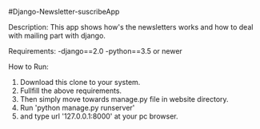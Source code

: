 
#Django-Newsletter-suscribeApp

Description:
This app shows how's the newsletters works and how to deal with mailing part with django.

Requirements:
-django==2.0
-python==3.5 or newer

How to Run:
1. Download this clone to your system.
2. Fullfill the above requirements.
3. Then simply move towards manage.py file in website directory.
4. Run 'python manage.py runserver'
5. and type url '127.0.0.1:8000' at your pc browser. 
